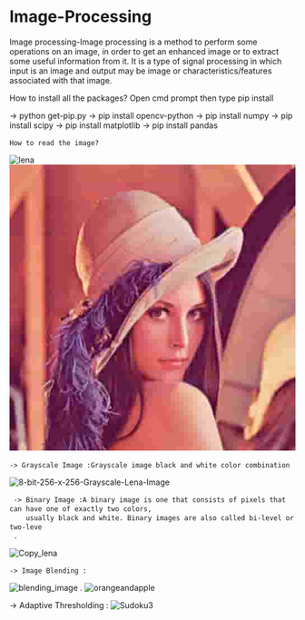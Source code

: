 # Image-Processing
 Image processing-Image processing is a method to perform some operations on an image, in order to get an enhanced image or to extract some useful information from it. 
 It is a type of signal processing in which input is an image and output may be image or 
 characteristics/features associated with that image.
 
 How to install all the packages?
 Open cmd prompt then type pip install
 
  -> python get-pip.py
  -> pip install opencv-python
  -> pip install numpy
  -> pip install scipy
  -> pip install matplotlib
  -> pip install pandas
  
    How to read the image?
    
   ![lena](https://user-images.githubusercontent.com/44410930/93210084-a71e2f00-f77c-11ea-972b-f54e134e5eaf.png)
   ![lena](images/lena2.jpg)
   
    -> Grayscale Image :Grayscale image black and white color combination
        
![8-bit-256-x-256-Grayscale-Lena-Image](https://user-images.githubusercontent.com/44410930/93210897-121c3580-f77e-11ea-8845-2a2bc7a443ea.png)
     
     -> Binary Image :A binary image is one that consists of pixels that can have one of exactly two colors,
        usually black and white. Binary images are also called bi-level or two-leve
     .
     
![Copy_lena](https://user-images.githubusercontent.com/44410930/93211555-07ae6b80-f77f-11ea-8a84-50af090878d2.png)
    
    -> Image Blending :
         
![blending_image](https://user-images.githubusercontent.com/44410930/93364983-d8732980-f866-11ea-8917-c9f14c227858.png)
.
![orangeandapple](https://user-images.githubusercontent.com/44410930/93365354-4fa8bd80-f867-11ea-8e8f-00aee20be4ba.jpg)
 
 -> Adaptive Thresholding :
 ![Sudoku3](https://user-images.githubusercontent.com/44410930/93368310-6fda7b80-f86b-11ea-97fd-80672a7c73cb.jpg)






     



    
